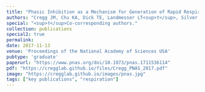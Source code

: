 ```yaml
---
title: "Phasic Inhibition as a Mechanism for Generation of Rapid Respiratory Rhythms"
authors: "Cregg JM, Chu KA, Dick TE, Landmesser LT<sup>†</sup>, Silver J<sup>†</sup>"
special: "<sup>†</sup>Co-corresponding authors."
collection: publications
special2: true
permalink:
date: 2017-11-13
venue: 'Proceedings of the National Academy of Sciences USA'
pubtype: 'graduate'
paperurl: "https://www.pnas.org/doi/10.1073/pnas.1711536114"
pdf: "https://cregglab.github.io/files/Cregg_PNAS_2017.pdf"
image: "https://cregglab.github.io/images/pnas.jpg"
tags: ["key publications", "respiration"]
---
```

